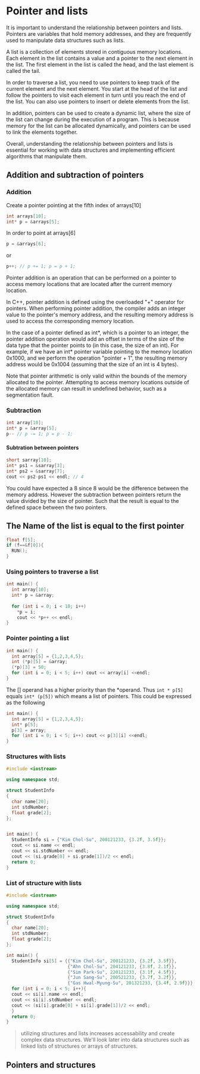 # Pointer and lists
It is important to understand the relationship between pointers and lists. Pointers are variables that hold memory addresses, and they are frequently used to manipulate data structures such as lists.

A list is a collection of elements stored in contiguous memory locations. Each element in the list contains a value and a pointer to the next element in the list. The first element in the list is called the head, and the last element is called the tail.

In order to traverse a list, you need to use pointers to keep track of the current element and the next element. You start at the head of the list and follow the pointers to visit each element in turn until you reach the end of the list. You can also use pointers to insert or delete elements from the list.

In addition, pointers can be used to create a dynamic list, where the size of the list can change during the execution of a program. This is because memory for the list can be allocated dynamically, and pointers can be used to link the elements together.

Overall, understanding the relationship between pointers and lists is essential for working with data structures and implementing efficient algorithms that manipulate them.

## Addition and subtraction of pointers
### Addition
Create a pointer pointing at the fifth index of arrays[10]
```c++
int arrays[10];
int* p = &arrays[5];
```

In order to point at arrays[6]
```c++
p = &arrays[6];
```
or
```c++
p++; // p += 1; p = p + 1;
```
Pointer addition is an operation that can be performed on a pointer to access memory locations that are located after the current memory location.

In C++, pointer addition is defined using the overloaded "+" operator for pointers. When performing pointer addition, the compiler adds an integer value to the pointer's memory address, and the resulting memory address is used to access the corresponding memory location.

In the case of a pointer defined as int*, which is a pointer to an integer, the pointer addition operation would add an offset in terms of the size of the data type that the pointer points to (in this case, the size of an int). For example, if we have an int* pointer variable pointing to the memory location 0x1000, and we perform the operation "pointer + 1", the resulting memory address would be 0x1004 (assuming that the size of an int is 4 bytes).

Note that pointer arithmetic is only valid within the bounds of the memory allocated to the pointer. Attempting to access memory locations outside of the allocated memory can result in undefined behavior, such as a segmentation fault.

### Subtraction
```c++
int array[10];
int* p = &array[5];
p-- // p -= 1; p = p - 1;
```
#### Subtration between pointers
```c++
short sarray[10];
int* ps1 = &sarray[3];
int* ps2 = &sarray[7];
cout << ps2-ps1 << endl; // 4
```
You could have expected a 8 since 8 would be the difference between the memory address.
However the subtraction between pointers return the value divided by the size of pointer.
Such that the result is equal to the defined space between the two pointers.

## The Name of the list is equal to the first pointer
```c++
float f[5];
if (f==&f[0]){
  RUN();
}
```
### Using pointers to traverse a list
```c++
int main() {
  int array[10];
  int* p = &array;
  
  for (int i = 0; i < 10; i++)
    *p = i;
    cout << *p++ << endl;
}
```
### Pointer pointing a list
```cpp
int main() {
  int array[5] = {1,2,3,4,5};
  int (*p)[5] = &array;
  (*p)[3] = 50;
  for (int i = 0; i < 5; i++) cout << array[i] <<endl;
}
```
The [] operand has a higher priority than the *operand.
Thus ```int * p[5]``` equals ```int* (p[5])``` which means a list of pointers.
This could be expressed as the following
```cpp
int main() {
  int array[5] = {1,2,3,4,5};
  int* p[5];
  p[3] = array;
  for (int i = 0; i < 5; i++) cout << p[3][i] <<endl;
}
```
### Structures with lists
```cpp
#include <iostream>

using namespace std;

struct StudentInfo
{
  char name[20];
  int stdNumber;
  float grade[2];
};


int main() {
  StudentInfo si = {"Kim Chol-Su", 200121233, {3.2f, 3.5f}};
  cout << si.name << endl;
  cout << si.stdNumber << endl;
  cout << (si.grade[0] + si.grade[1])/2 << endl;
  return 0;
}
```

### List of structure with lists
```cpp
#include <iostream>

using namespace std;

struct StudentInfo
{
  char name[20];
  int stdNumber;
  float grade[2];
};

int main() {
  StudentInfo si[5] = {{"Kim Chol-Su", 200121233, {3.2f, 3.5f}},
                       {"Ahn Chol-Su", 204121233, {3.8f, 2.1f}},
                       {"Sim Park-Su", 220121233, {3.1f, 4.5f}},
                       {"Jun Sang-Su", 200521233, {3.7f, 3.2f}},
                       {"Gas Hwal-Myung-Su", 201321233, {3.4f, 2.9f}}};
  for (int i = 0; i < 5; i++){
  cout << si[i].name << endl;
  cout << si[i].stdNumber << endl;
  cout << (si[i].grade[0] + si[i].grade[1])/2 << endl;
  }
  return 0;
}
```
> utilizing structures and lists increases accessability and create complex data structures.
> We'll look later into data structures such as linked lists of structures or arrays of structures.

## Pointers and structures
